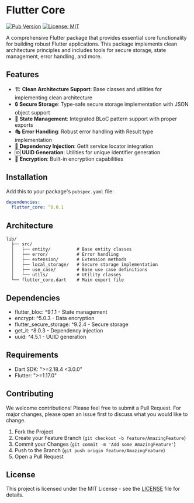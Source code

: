 # Flutter Core

[![Pub Version](https://img.shields.io/pub/v/flutter_core)](https://pub.dev/packages/flutter_core)
[![License: MIT](https://img.shields.io/badge/License-MIT-yellow.svg)](https://opensource.org/licenses/MIT)

A comprehensive Flutter package that provides essential core functionality for building robust Flutter applications. This package implements clean architecture principles and includes tools for secure storage, state management, error handling, and more.

## Features

- 🏗️ **Clean Architecture Support**: Base classes and utilities for implementing clean architecture
- 🔒 **Secure Storage**: Type-safe secure storage implementation with JSON object support
- 🎯 **State Management**: Integrated BLoC pattern support with proper exports
- 🎭 **Error Handling**: Robust error handling with Result type implementation
- 💉 **Dependency Injection**: GetIt service locator integration
- 🆔 **UUID Generation**: Utilities for unique identifier generation
- 🔐 **Encryption**: Built-in encryption capabilities

## Installation

Add this to your package's `pubspec.yaml` file:

```yaml
dependencies:
  flutter_core: ^0.0.1
```

## Architecture

```
lib/
  ├── src/
  │   ├── entity/          # Base entity classes
  │   ├── error/           # Error handling
  │   ├── extension/       # Extension methods
  │   ├── local_storage/   # Secure storage implementation
  │   ├── use_case/        # Base use case definitions
  │   └── utils/           # Utility classes
  └── flutter_core.dart    # Main export file
```

## Dependencies

- flutter_bloc: ^9.1.1 - State management
- encrypt: ^5.0.3 - Data encryption
- flutter_secure_storage: ^9.2.4 - Secure storage
- get_it: ^8.0.3 - Dependency injection
- uuid: ^4.5.1 - UUID generation

## Requirements

- Dart SDK: ">=2.18.4 <3.0.0"
- Flutter: ">=1.17.0"

## Contributing

We welcome contributions! Please feel free to submit a Pull Request. For major changes, please open an issue first to discuss what you would like to change.

1. Fork the Project
2. Create your Feature Branch (`git checkout -b feature/AmazingFeature`)
3. Commit your Changes (`git commit -m 'Add some AmazingFeature'`)
4. Push to the Branch (`git push origin feature/AmazingFeature`)
5. Open a Pull Request

## License

This project is licensed under the MIT License - see the [LICENSE](LICENSE) file for details.
